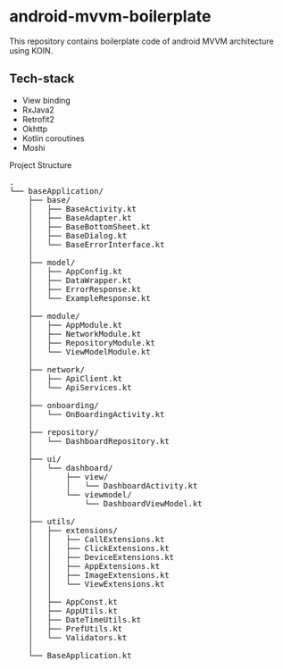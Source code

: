 # android-mvvm-boilerplate
This repository contains boilerplate code of android MVVM architecture using KOIN.

## Tech-stack
- View binding
- RxJava2
- Retrofit2
- Okhttp
- Kotlin coroutines
- Moshi

Project Structure
<pre>
.
└── baseApplication/
    ├── base/
    │   ├── BaseActivity.kt
    │   ├── BaseAdapter.kt
    │   ├── BaseBottomSheet.kt
    │   ├── BaseDialog.kt
    │   └── BaseErrorInterface.kt
    │   
    ├── model/
    │   ├── AppConfig.kt
    │   ├── DataWrapper.kt
    │   ├── ErrorResponse.kt
    │   └── ExampleResponse.kt
    │
    ├── module/
    │   ├── AppModule.kt
    │   ├── NetworkModule.kt
    │   ├── RepositoryModule.kt
    │   └── ViewModelModule.kt
    │
    ├── network/
    │   ├── ApiClient.kt
    │   └── ApiServices.kt
    │ 
    ├── onboarding/
    │   └── OnBoardingActivity.kt
    │ 
    ├── repository/
    │   └── DashboardRepository.kt
    │ 
    ├── ui/
    │   └── dashboard/
    │       ├── view/
    │       │   └── DashboardActivity.kt
    │       └── viewmodel/
    │           └── DashboardViewModel.kt
    │       
    ├── utils/
    │   ├── extensions/
    │   │   ├── CallExtensions.kt
    │   │   ├── ClickExtensions.kt
    │   │   ├── DeviceExtensions.kt
    │   │   ├── AppExtensions.kt
    │   │   ├── ImageExtensions.kt
    │   │   └── ViewExtensions.kt
    │   │
    │   ├── AppConst.kt
    │   ├── AppUtils.kt
    │   ├── DateTimeUtils.kt
    │   ├── PrefUtils.kt
    │   └── Validators.kt
    │
    └── BaseApplication.kt
</pre>
